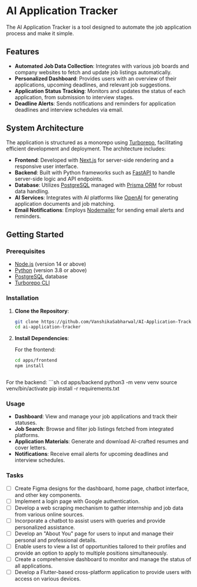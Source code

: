 # AI Application Tracker

The AI Application Tracker is a tool designed to automate the job application process and make it simple. 

## Features

- **Automated Job Data Collection**: Integrates with various job boards and company websites to fetch and update job listings automatically.
- **Personalized Dashboard**: Provides users with an overview of their applications, upcoming deadlines, and relevant job suggestions.
- **Application Status Tracking**: Monitors and updates the status of each application, from submission to interview stages.
- **Deadline Alerts**: Sends notifications and reminders for application deadlines and interview schedules via email.

## System Architecture

The application is structured as a monorepo using [Turborepo](https://turbo.build/repo), facilitating efficient development and deployment. The architecture includes:

- **Frontend**: Developed with [Next.js](https://nextjs.org/) for server-side rendering and a responsive user interface.
- **Backend**: Built with Python frameworks such as [FastAPI](https://fastapi.tiangolo.com/) to handle server-side logic and API endpoints.
- **Database**: Utilizes [PostgreSQL](https://www.postgresql.org/) managed with [Prisma ORM](https://www.prisma.io/) for robust data handling.
- **AI Services**: Integrates with AI platforms like [OpenAI](https://openai.com/) for generating application documents and job matching.
- **Email Notifications**: Employs [Nodemailer](https://nodemailer.com/about/) for sending email alerts and reminders.

## Getting Started

### Prerequisites

- [Node.js](https://nodejs.org/) (version 14 or above)
- [Python](https://www.python.org/) (version 3.8 or above)
- [PostgreSQL](https://www.postgresql.org/) database
- [Turborepo CLI](https://turbo.build/repo/docs/getting-started)

### Installation

1. **Clone the Repository**:

   ```sh
   git clone https://github.com/VanshikaSabharwal/AI-Application-Tracker.git
   cd ai-application-tracker

2. **Install Dependencies**:

    For the frontend:

    ```sh
    cd apps/frontend
    npm install



For the backend:
    ```sh
    cd apps/backend
    python3 -m venv venv
    source venv/bin/activate 
    pip install -r requirements.txt


### Usage

- **Dashboard**: View and manage your job applications and track their statuses.
- **Job Search**: Browse and filter job listings fetched from integrated platforms.
- **Application Materials**: Generate and download AI-crafted resumes and cover letters.
- **Notifications**: Receive email alerts for upcoming deadlines and interview schedules.

### Tasks

- [ ] Create Figma designs for the dashboard, home page, chatbot interface, and other key components.
- [ ] Implement a login page with Google authentication.
- [ ] Develop a web scraping mechanism to gather internship and job data from various online sources.
- [ ] Incorporate a chatbot to assist users with queries and provide personalized assistance.
- [ ] Develop an "About You" page for users to input and manage their personal and professional details.
- [ ] Enable users to view a list of opportunities tailored to their profiles and provide an option to apply to multiple positions simultaneously.
- [ ] Create a comprehensive dashboard to monitor and manage the status of all applications.
- [ ] Develop a Flutter-based cross-platform application to provide users with access on various devices.
